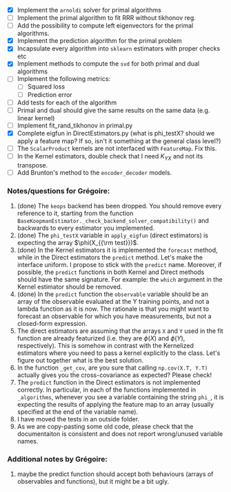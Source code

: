 - [x] Implement the `arnoldi` solver for primal algorithms
- [ ] Implement the primal algorithm to fit RRR without tikhonov reg.
- [ ] Add the possibility to compute left eigenvectors for the primal algorithms.
- [x] Implement the prediction algorithm for the primal problem
- [x] Incapsulate every algorithm into `sklearn` estimators with proper checks etc
- [x] Implement methods to compute the `svd` for both primal and dual algorithms
- [ ] Implement the following metrics:
    - [ ] Squared loss
    - [ ] Prediction error
- [ ] Add tests for each of the algorithm
- [ ] Primal and dual should give the same results on the same data (e.g. linear kernel)
- [ ] Implement fit_rand_tikhonov in primal.py
- [x] Complete eigfun in DirectEstimators.py (what is phi_testX? should we apply a feature map? If so, isn't it something at the general class level?)
- [ ] The `ScalarProduct` kernels are not interfaced with `FeatureMap`. Fix this.
- [ ] In the Kernel estimators, double check that I need $K_{YX}$ and not its transpose.
- [ ] Add Brunton's method to the `encoder_decoder` models.

### Notes/questions for Grégoire:
1. (done) The `keops` backend has been dropped. You should remove every reference to it, starting from the function `BaseKoopmanEstimator._check_backend_solver_compatibility()` and backwards to every estimator you implemented.
3. (done) The `phi_testX` variable in `apply_eigfun` (direct estimators) is expecting the array $\phi(X_{{\rm test}})$.
5. (done) In the Kernel estimators it is implemented the `forecast` method, while in the Direct estimators the `predict` method. Let's make the interface uniform. I propose to stick with the `predict` name. Moreover, if possible, the `predict` functions in both Kernel and Direct methods should have the same signature. For example: the `which` argument in the Kernel estimator should be removed.
5. (done) In the `predict` function the `observable` variable should be an array of the observable evaluated at the Y training points, and not a lambda function as it is now. The rationale is that you might want to forecast an observable for which you have measurements, but not a closed-form expression.
2. The direct estimators are assuming that the arrays `X` and `Y` used in the fit function are already featurized (i.e. they are $\phi(X)$ and $\phi(Y)$, respectively). This is somehow in contrast with the Kernelized estimators where you need to pass a kernel explicitly to the class. Let's figure out together what is the best solution.
4. In the function `_get_cov`, are you sure that calling `np.cov(X.T, Y.T)` actually gives you the cross-covariance as expected? Please check!
6. The `predict` function in the Direct estimators is not implemented correctly. In particular, in each of the functions implemented in `_algorithms`, whenever you see a variable containing the string `phi_`, it is expecting the results of applying the feature map to an array (usually specified at the end of the variable name).
7. I have moved the tests in an outside folder.
8. As we are copy-pasting some old code, please check that the documentaiton is consistent and does not report wrong/unused variable names.

### Additional notes by Grégoire:
1. maybe the predict function should accept both behaviours (arrays of observables and functions), but it might be a bit ugly.
